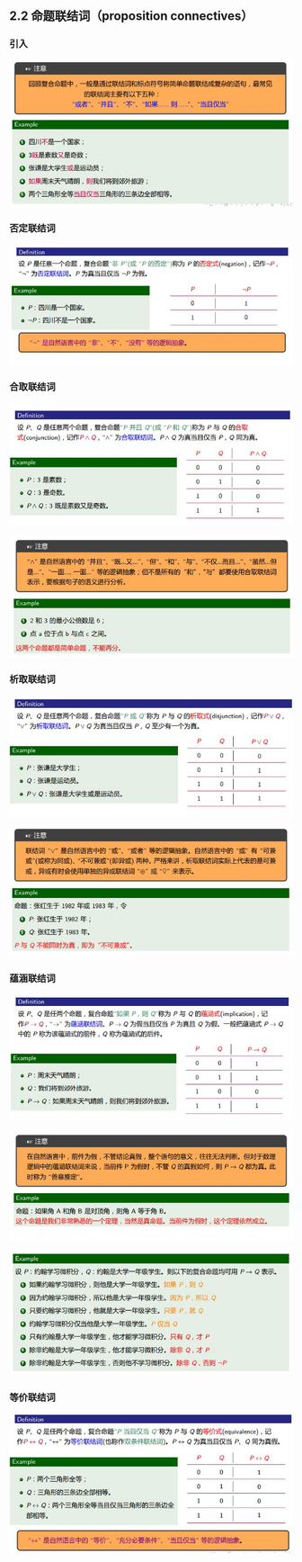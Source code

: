 ## 2.2 命题联结词（proposition connectives）
### 引入
![6](https://github.com/Alex5Moon/mooc/blob/master/DiscreteMathematics/2PropositionalLogic1/pic/6.JPG)
### 否定联结词
![7](https://github.com/Alex5Moon/mooc/blob/master/DiscreteMathematics/2PropositionalLogic1/pic/7.JPG)
### 合取联结词
![8](https://github.com/Alex5Moon/mooc/blob/master/DiscreteMathematics/2PropositionalLogic1/pic/8.JPG)
> 
![9](https://github.com/Alex5Moon/mooc/blob/master/DiscreteMathematics/2PropositionalLogic1/pic/9.JPG)
### 析取联结词
![10](https://github.com/Alex5Moon/mooc/blob/master/DiscreteMathematics/2PropositionalLogic1/pic/10.JPG)
> 
![11](https://github.com/Alex5Moon/mooc/blob/master/DiscreteMathematics/2PropositionalLogic1/pic/11.JPG)
### 蕴涵联结词
![12](https://github.com/Alex5Moon/mooc/blob/master/DiscreteMathematics/2PropositionalLogic1/pic/12.JPG)
> 
![13](https://github.com/Alex5Moon/mooc/blob/master/DiscreteMathematics/2PropositionalLogic1/pic/13.JPG)
> 
![14](https://github.com/Alex5Moon/mooc/blob/master/DiscreteMathematics/2PropositionalLogic1/pic/14.JPG)
### 等价联结词
![15](https://github.com/Alex5Moon/mooc/blob/master/DiscreteMathematics/2PropositionalLogic1/pic/15.JPG)
